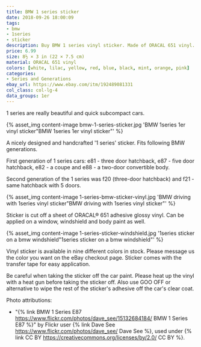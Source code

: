 ```yaml
---
title: BMW 1 series sticker
date: 2018-09-26 18:00:09
tags:
- bmw
- 1series
- sticker
description: Buy BMW 1 series vinyl sticker. Made of ORACAL 651 vinyl. Available in different colors
price: 6.99
size: 8½ × 3 in (22 × 7.5 cm)
material: ORACAL 651 vinyl
colors: [white, lilac, yellow, red, blue, black, mint, orange, pink]
categories:
- Series and Generations
ebay_url: https://www.ebay.com/itm/192489081331
col_class: col-lg-4
data_groups: 1er
---
```


1 series are really beautiful and quick subcompact cars.

<!-- more -->
{% asset_img content-image bmw-1-series-sticker.jpg 'BMW 1series 1er vinyl sticker"BMW 1series 1er vinyl sticker"' %}

A nicely designed and handcrafted '1 series' sticker. Fits following BMW generations.

First generation of 1 series cars: e81 - three door hatchback, e87 - five door hatchback, e82 - a coupe and e88 - a two-door convertible body.

Second generation of the 1 series was f20 (three-door hatchback) and f21 - same hatchback with 5 doors.

{% asset_img content-image 1-series-bmw-sticker-vinyl.jpg 'BMW driving with 1series vinyl sticker"BMW driving with 1series vinyl sticker"' %}

Sticker is cut off a sheet of ORACAL® 651 adhesive glossy vinyl. Can be applied on a window, windshield and body paint as well.

{% asset_img content-image 1-series-sticker-windshield.jpg '1series sticker on a bmw windshield"1series sticker on a bmw windshield"' %}

Vinyl sticker is available in nine different colors in stock. Please message us the color you want on the eBay checkout page. Sticker comes with the transfer tape for easy application.

Be careful when taking the sticker off the car paint. Please heat up the vinyl with a heat gun before taking the sticker off. Also use GOO OFF or alternative to wipe the rest of the sticker's adhesive off the car's clear coat.

Photo attributions:
- "{% link BMW 1 Series E87 https://www.flickr.com/photos/dave_see/15132684184/ BMW 1 Series E87 %}" by Flickr user {% link Dave See https://www.flickr.com/photos/dave_see/ Dave See %}, used under {% link CC BY https://creativecommons.org/licenses/by/2.0/ CC BY %}.
